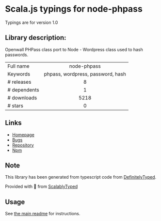 
# Scala.js typings for node-phpass

Typings are for version 1.0

## Library description:
Openwall PHPass class port to Node - Wordpress class used to hash passwords.

|                    |                 |
| ------------------ | :-------------: |
| Full name          | node-phpass |
| Keywords           | phpass, wordpress, password, hash |
| # releases         | 8 |
| # dependents       | 1 |
| # downloads        | 5218 |
| # stars            | 0 |

## Links
- [Homepage](https://github.com/glauberportella/password-hash)
- [Bugs](https://github.com/glauberportella/password-hash/issues)
- [Repository](https://github.com/glauberportella/password-hash)
- [Npm](https://www.npmjs.com/package/node-phpass)
    


## Note
This library has been generated from typescript code from [DefinitelyTyped](https://definitelytyped.org).

Provided with :purple_heart: from [ScalablyTyped](https://github.com/oyvindberg/ScalablyTyped)

## Usage
See [the main readme](../../readme.md) for instructions.


